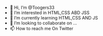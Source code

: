 - 👋 Hi, I’m @Toogers33
- 👀 I’m interested in HTML,CSS ABD JSS
- 🌱 I’m currently learning HTML,CSS AND JS 
- 💞️ I’m looking to collaborate on ...
- 📫 How to reach me On Twitter 

<!---
Toogers33/Toogers33 is a ✨ special ✨ repository because its `README.md` (this file) appears on your GitHub profile.
You can click the Preview link to take a look at your changes.
--->
